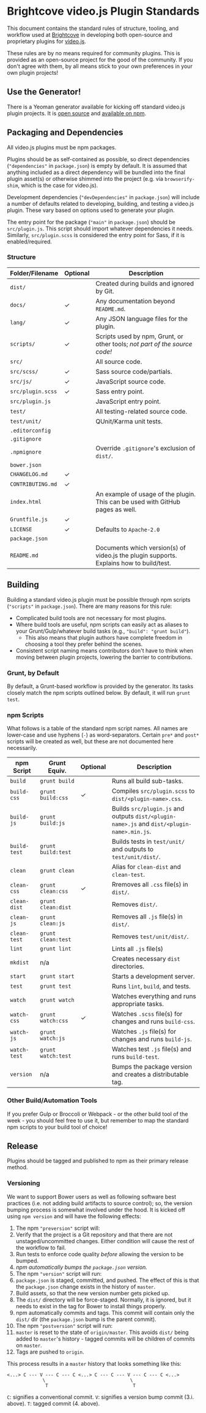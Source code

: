 # Brightcove video.js Plugin Standards

This document contains the standard rules of structure, tooling, and workflow used at [Brightcove](https://www.brightcove.com) in developing both open-source and proprietary plugins for [video.js](http://videojs.com).

These rules are by no means required for community plugins. This is provided as an open-source project for the good of the community. If you don't agree with them, by all means stick to your own preferences in your own plugin projects!

## Use the Generator!

There is a Yeoman generator available for kicking off standard video.js plugin projects. It is [open source](https://github.com/videojs/generator-videojs-plugin) and [available on npm](https://www.npmjs.com/package/generator-videojs-plugin).

## Packaging and Dependencies

All video.js plugins must be npm packages.

Plugins should be as self-contained as possible, so direct dependencies (`"dependencies"` in `package.json`) is empty by default. It is assumed that anything included as a direct dependency will be bundled into the final plugin asset(s) or otherwise shimmed into the project (e.g. via `browserify-shim`, which is the case for video.js).

Development dependencies (`"devDependencies"` in `package.json`) will include a number of defaults related to developing, building, and testing a video.js plugin. These vary based on options used to generate your plugin.

The entry point for the package (`"main"` in `package.json`) should be `src/plugin.js`. This script should import whatever dependencies it needs. Similarly, `src/plugin.scss` is considered the entry point for Sass, if it is enabled/required.

### Structure

Folder/Filename     | Optional | Description
------------------- | -------- | -----------
`dist/`             |          | Created during builds and ignored by Git.
`docs/`             | ✓        | Any documentation beyond `README.md`.
`lang/`             | ✓        | Any JSON language files for the plugin.
`scripts/`          | ✓        | Scripts used by npm, Grunt, or other tools; _not part of the source code!_
`src/`              |          | All source code.
`src/scss/`         | ✓        | Sass source code/partials.
`src/js/`           | ✓        | JavaScript source code.
`src/plugin.scss`   | ✓        | Sass entry point.
`src/plugin.js`     |          | JavaScript entry point.
`test/`             |          | All testing-related source code.
`test/unit/`        |          | QUnit/Karma unit tests.
`.editorconfig`     |          |
`.gitignore`        |          |
`.npmignore`        |          | Override `.gitignore`'s exclusion of `dist/`.
`bower.json`        |          |
`CHANGELOG.md`      | ✓        | 
`CONTRIBUTING.md`   | ✓        |
`index.html`        |          | An example of usage of the plugin. This can be used with GitHub pages as well.
`Gruntfile.js`      | ✓        |
`LICENSE`           | ✓        | Defaults to `Apache-2.0`
`package.json`      |          |
`README.md`         |          | Documents which version(s) of video.js the plugin supports. Explains how to build/test.

## Building

Building a standard video.js plugin must be possible through npm scripts (`"scripts"` in `package.json`). There are many reasons for this rule:

- Complicated build tools are not necessary for most plugins.
- Where build tools are useful, npm scripts can easily act as aliases to your Grunt/Gulp/whatever build tasks (e.g., `"build": "grunt build"`).
  - This also means that plugin authors have complete freedom in choosing a tool they prefer behind the scenes.
- Consistent script naming means contributors don't have to think when moving between plugin projects, lowering the barrier to contributions.

### Grunt, by Default

By default, a Grunt-based workflow is provided by the generator. Its tasks closely match the npm scripts outlined below. By default, it will run `grunt test`.

### npm Scripts

What follows is a table of the standard npm script names. All names are lower-case and use hyphens (`-`) as word-separators. Certain `pre*` and `post*` scripts will be created as well, but these are not documented here necessarily.

npm Script   | Grunt Equiv.       | Optional | Description
------------ | ------------------ | -------- | -----------
`build`      | `grunt build`      |          | Runs all build sub-tasks.
`build-css`  | `grunt build:css`  | ✓        | Compiles `src/plugin.scss` to `dist/<plugin-name>.css`.
`build-js`   | `grunt build:js`   |          | Builds `src/plugin.js` and outputs `dist/<plugin-name>.js` and `dist/<plugin-name>.min.js`.
`build-test` | `grunt build:test` |          | Builds tests in `test/unit/` and outputs to `test/unit/dist/`.
`clean`      | `grunt clean`      |          | Alias for `clean-dist` and `clean-test`.
`clean-css`  | `grunt clean:css`  | ✓        | Rremoves all `.css` file(s) in `dist/`.
`clean-dist` | `grunt clean:dist` |          | Removes `dist/`.
`clean-js`   | `grunt clean:js`   |          | Removes all `.js` file(s) in `dist/`.
`clean-test` | `grunt clean:test` |          | Removes `test/unit/dist/`.
`lint`       | `grunt lint`       |          | Lints all `.js` file(s)
`mkdist`     | n/a                |          | Creates necessary `dist` directories.
`start`      | `grunt start`      |          | Starts a development server.
`test`       | `grunt test`       |          | Runs `lint`, `build`, and tests.
`watch`      | `grunt watch`      |          | Watches everything and runs appropriate tasks.
`watch-css`  | `grunt watch:css`  | ✓        | Watches `.scss` file(s) for changes and runs `build-css`.
`watch-js`   | `grunt watch:js`   |          | Watches `.js` file(s) for changes and runs `build-js`.
`watch-test` | `grunt watch:test` |          | Watches test `.js` file(s) and runs `build-test`.
`version`    | n/a                |          | Bumps the package version and creates a distributable tag.

### Other Build/Automation Tools

If you prefer Gulp or Broccoli or Webpack - or the other build tool of the week - you should feel free to use it, but remember to map the standard npm scripts to your build tool of choice!

## Release

Plugins should be tagged and published to npm as their primary release method.

### Versioning

We want to support Bower users as well as following software best practices (i.e. not adding build artifacts to source control); so, the version bumping process is somewhat involved under the hood. It is kicked off using `npm version` and will have the following effects:

1. The npm `"preversion"` script will:
  1. Verify that the project is a Git repository and that there are not unstaged/uncommitted changes. Either condition will cause the rest of the workflow to fail.
  1. Run tests to enforce code quality _before_ allowing the version to be bumped.
1. _npm automatically bumps the `package.json` version._
1. The npm `"version"` script will run:
  1. `package.json` is staged, committed, and pushed. The effect of this is that the `package.json` change exists in the history of `master`.
  1. Build assets, so that the new version number gets picked up.
  1. The `dist/` directory will be force-staged. Normally, it is ignored, but it needs to exist in the tag for Bower to install things properly.
1. npm automatically commits and tags. This commit will contain only the `dist/` dir (the `package.json` bump is the parent commit).
1. The npm `"postversion"` script will run:
  1. `master` is reset to the state of `origin/master`. This avoids `dist/` being added to `master`'s history - tagged commits will be children of commits on `master`.
  1. Tags are pushed to `origin`.

This process results in a `master` history that looks something like this:

```
<...> C --- V --- C --- C <...> C --- C --- V --- C --- C <...>
             \                               \
              T                               T
```

`C`: signifies a conventional commit.
`V`: signifies a version bump commit (3.i. above).
`T`: tagged commit (4. above).
